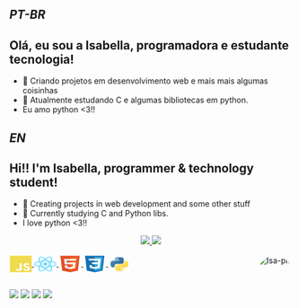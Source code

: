 ## *PT-BR*

## Olá, eu sou a Isabella, programadora e estudante tecnologia! 

- 📌 Criando projetos em desenvolvimento web e mais mais algumas coisinhas 
- 📓 Atualmente estudando C e algumas bibliotecas em python. 
- Eu amo python <3!!

## *EN*

## Hi!! I'm Isabella, programmer & technology student!

- 📌 Creating projects in web development and some other stuff
- 📓 Currently studying C and Python libs.
- I love python <3!!


<div align="center">
  <a href="https://github.com/IsabellaSampaio">
  <img height="180em" src="https://github-readme-stats.vercel.app/api?username=IsabellaSampaio&show_icons=true&theme=aura_dark&include_all_commits=true&count_private=true"/>
  <img height="180em" src="https://github-readme-stats.vercel.app/api/top-langs/?username=IsabellaSampaio&layout=compact&langs_count=7&theme=aura_dark"/>
</div>
<div style="display: inline_block"><br>
  <img align="center" alt="Isa-Js" height="30" width="40" src="https://raw.githubusercontent.com/devicons/devicon/master/icons/javascript/javascript-plain.svg">
  <img align="center" alt="Isa-React" height="30" width="40" src="https://raw.githubusercontent.com/devicons/devicon/master/icons/react/react-original.svg">
  <img align="center" alt="Isa-HTML" height="30" width="40" src="https://raw.githubusercontent.com/devicons/devicon/master/icons/html5/html5-original.svg">
  <img align="center" alt="Isa-CSS" height="30" width="40" src="https://raw.githubusercontent.com/devicons/devicon/master/icons/css3/css3-original.svg">
  <img align="center" alt="Isa-Python" height="30" width="40" src="https://raw.githubusercontent.com/devicons/devicon/master/icons/python/python-original.svg">
  <img align="right" alt="Isa-pic" height="150" style="border-radius:50px;" src=https://media.discordapp.net/attachments/396496456477048845/952389405966999582/ezgif.com-gif-maker.gif>
</div>    
  
##  
  
<div> 
  <a href="https://www.instagram.com/isa.sampaiioo" target="_blank"><img src="https://img.shields.io/badge/-Instagram-%23E4405F?style=for-the-badge&logo=instagram&logoColor=white" target="_blank"></a>
 <a href="https://discord.com/channels/@Katami#1236" target="_blank"><img src="https://img.shields.io/badge/Discord-7289DA?style=for-the-badge&logo=discord&logoColor=white" target="_blank"></a> 
  <a href = "mailto:isabellasmsantos47@gmail.com"><img src="https://img.shields.io/badge/-Gmail-%23333?style=for-the-badge&logo=gmail&logoColor=white" target="_blank"></a>
  <a href="https://www.linkedin.com/in/isabella-sampaio-2a6797222/" target="_blank"><img src="https://img.shields.io/badge/-LinkedIn-%230077B5?style=for-the-badge&logo=linkedin&logoColor=white" target="_blank"></a> 
  
</div>
  
  
  
